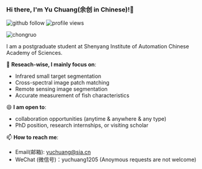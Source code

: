 ### Hi there, I'm Yu Chuang(余创 in Chinese)!👋

<p align="left"> 
  <img src="https://img.shields.io/github/followers/YuChuang1205?label=Followers" alt="github follow" />
  <img src="https://komarev.com/ghpvc/?username=YuChuang1205" alt="profile views" /> 
</p>

<p align="left"> <img src="https://github-readme-stats.vercel.app/api?username=YuChuang1205&show_icons=true&include_all_commits=true&count_private=true" alt="chongruo" /> </p>

I am a postgraduate student at Shenyang Institute of Automation Chinese Academy of Sciences.

🔭 **Reseach-wise, I mainly focus on**:

- Infrared small target segmentation
- Cross-spectral image patch matching
- Remote sensing image segmentation
- Accurate measurement of fish characteristics

😄 **I am open to**:

- collaboration opportunities (anytime & anywhere & any type)
- PhD position, research internships, or visiting scholar


📫 **How to reach me**:

- Email(邮箱): yuchuang@sia.cn
- WeChat (微信号)：yuchuang1205 (Anoymous requests are not welcome)





